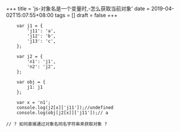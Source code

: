 +++
title = 'js-对象名是一个变量时,-怎么获取当前对象'
date = 2019-04-02T15:07:55+08:00
tags = []
draft = false
+++

```
    var j1 = {
        'j11': 'a',
        'j12': 'b',
        'j13': 'c',
    };

    var j2 = {
        'n1': 'j1',
        'n2': 'j2',
    };

    var obj = {
        j1: j1
    };

    var x = 'n1';
    console.log(j2[x]['j11']);//undefined
    console.log(obj[j2[x]]['j11']);// a

// ? 如何直接通过对象名同名字符串来获取对象 ?

```
